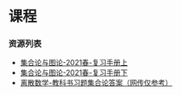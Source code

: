 # 课程

### 资源列表

- [集合论与图论-2021春-复习手册上](https://raw.githubusercontent.com/HIT-FC-OpenCS/CS_Courses/main/公共课程/集合论与图论/课程复习资料/集合论与图论-2021春-复习手册上.pdf)
- [集合论与图论-2021春-复习手册下](https://raw.githubusercontent.com/HIT-FC-OpenCS/CS_Courses/main/公共课程/集合论与图论/课程复习资料/集合论与图论-2021春-复习手册下.pdf)
- [离散数学-教科书习题集合论答案（网传仅参考）](https://raw.githubusercontent.com/HIT-FC-OpenCS/CS_Courses/main/公共课程/集合论与图论/课程学习资源/离散数学-教科书习题集合论答案（网传仅参考）.pdf)
